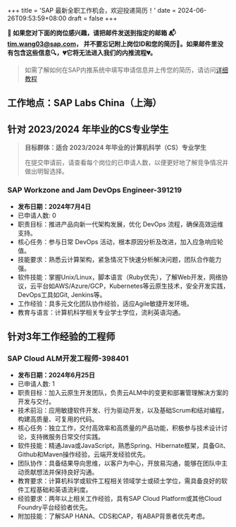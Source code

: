 +++
title = 'SAP 最新全职工作机会，欢迎投递简历！'
date = 2024-06-26T09:53:59+08:00
draft = false
+++

**📢 如果您对下面的岗位感兴趣，请把邮件发送到指定的邮箱
📬[tim.wang03@sap.com](mailto:tim.wang03@sap.com)，
并不要忘记附上岗位ID和您的简历📄。如果邮件里没有包含这些信息🔍，💔它将无法进入我们的内推流程💔。**
> 如需了解如何在SAP内推系统中填写申请信息并上传您的简历，请访问[详细教程](/sap/how-to-apply)

## 工作地点：SAP Labs China（上海）

## 针对 2023/2024 年毕业的CS专业学生

> **目标群体：适合 2023/2024 年毕业的计算机科学（CS）专业学生**
> 
> 在提交申请前，请查看每个岗位的已申请人数，以便更好地了解竞争情况并做出明智选择。

### SAP Workzone and Jam DevOps Engineer-391219

- **发布日期：2024年7月4日**
- 已申请人数: 0
- 职责目标：推进产品向新一代架构发展，优化 DevOps 流程，确保高效运维支持。
- 核心任务：参与日常 DevOps 活动，根本原因分析及改进，加入应急响应轮值。
- 技能要求：熟悉云计算架构，紧急情况下快速分析解决问题，团队合作能力强。
- 软件技能：掌握Unix/Linux，脚本语言（Ruby优先），了解Web开发，网络协议，云平台如AWS/Azure/GCP，Kubernetes等云原生技术，安全开发实践，DevOps工具如Git, Jenkins等。
- 工作经验：具多元文化团队协作经验，适应Agile敏捷开发环境。
- 教育与语言：计算机科学相关专业学士学位，流利英语沟通。

<!-- ### SAP 数字化云工程师-396584

- **发布日期：2024年6月5日**
- 已申请人数: 3
- 职责目标：加速智能制造转型，同步需求链与供应链，打造高质量个性化产品。
- 技术前沿：云边计算、工业自动化、工业物联网，创新SAP数字制造产品。
- 核心任务：设计、编码、测试高端产品功能，客户体验优化，技术引领创新。
- 软件技能：精通编程语言(如Java、JS)，Git与CI/CD，云端开发经验优先。
- 团队协作：精益开发环境，自主决策，灵活应变，积极合作，共创文化。
- 教育要求：计算机科学/软件工程相关专业学士/硕士，2023/2024届毕业生，英语书面和口头表达能力优秀
- 职位关键词：Logistics, Cloud, Supply Chain, Test Engineer, Testing, Operations, Technology, Engineering -->


## 针对3年工作经验的工程师

### SAP Cloud ALM开发工程师-398401

- **发布日期：2024年6月25日**
- 已申请人数: 1
- 职责目标：加入云原生开发团队，负责云ALM中的变更和部署管理解决方案的开发与交付。
- 技术前沿：应用敏捷软件开发、行为驱动开发，以及基础Scrum和结对编程，构建高质量、可复用的代码。
- 核心任务：独立工作，交付高效率和高质量的产品功能，积极参与技术设计讨论，支持微服务日常交付实践。
- 软件技能：精通Java或JavaScript，熟悉Spring、Hibernate框架，具备Git、Github和Maven操作经验，云端开发经验优先。
- 团队协作：具备结果导向思维，以客户为中心，开放易沟通，能够在团队中主动贡献想法并保持良好沟通。
- 教育要求：计算机科学或软件工程相关领域学士或硕士学位，需具备良好的软件工程基础和英语流利度。
- 经验要求：两年以上相关工作经验，具有SAP Cloud Platform或其他Cloud Foundry平台经验者优先。
- 附加技能：了解SAP HANA、CDS和CAP，有ABAP背景者优先考虑。
